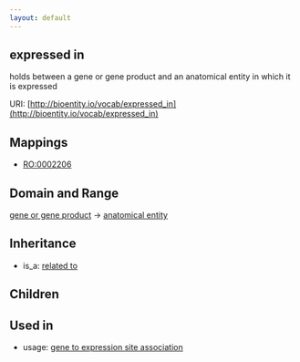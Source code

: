 ```yaml
---
layout: default
---
```


## expressed in


holds between a gene or gene product and an anatomical entity in which it is expressed

URI: [http://bioentity.io/vocab/expressed_in](http://bioentity.io/vocab/expressed_in)
## Mappings

 * [RO:0002206](http://purl.obolibrary.org/obo/RO_0002206)

## Domain and Range

[gene or gene product](GeneOrGeneProduct.html) -> [anatomical entity](AnatomicalEntity.html)

## Inheritance

 *  is_a: [related to](related_to.html)

## Children


## Used in

 *  usage: [gene to expression site association](GeneToExpressionSiteAssociation.html)
